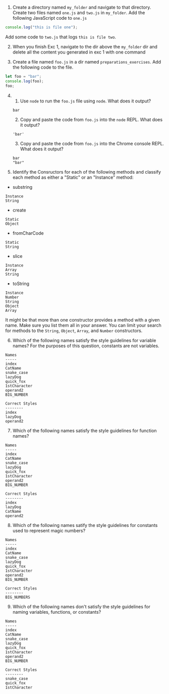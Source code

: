 1. Create a directory named `my_folder` and navigate to that directory. Create two files named `one.js` and `two.js` in `my_folder`. Add the following JavaScript code to `one.js`

```JavaScript
console.log("this is file one");
```

Add some code to `two.js` that logs `this is file two`.

2. When you finish Exc 1, navigate to the dir above the `my_folder` dir and delete all the content you generated in exc 1 with one command

3. Create a file named `foo.js` in a dir named `preparations_exercises`. Add the following code to the file.

```JavaScript
let foo = "bar";
console.log(foo);
foo;
```

4.  1. Use `node` to run the `foo.js` file using `node`. What does it output?

    ```
    bar
    ```

    2. Copy and paste the code from `foo.js` into the `node` REPL. What does it output?

    ```
    'bar'
    ```

    3. Copy and paste the code from `foo.js` into the Chrome console REPL. What does it output?

    ```
    bar
    "bar"
    ```

5.  Identify the Consructors for each of the following methods and classify each method as either a "Static" or an "Instance" method:

- substring

```
Instance
String
```

- create

```
Static
Object
```

- fromCharCode

```
Static
String
```

- slice

```
Instance
Array
String
```

- toString

```
Instance
Number
String
Object
Array
```

It might be that more than one constructor provides a method with a given name. Make sure you list them all in your answer. You can limit your search for methods to the `String`, `Object`, `Array`, and `Number` constructors.

6. Which of the following names satisfy the style guidelines for variable names? For the purposes of this question, constants are not variables.

```
Names
-----
index
CatName
snake_case
lazyDog
quick_fox
1stCharacter
operand2
BIG_NUMBER
```

```
Correct Styles
--------
index
lazyDog
operand2
```

7. Which of the following names satisfy the style guidelines for function names?

```
Names
-----
index
CatName
snake_case
lazyDog
quick_fox
1stCharacter
operand2
BIG_NUMBER
```

```
Correct Styles
--------
index
lazyDog
CatName
operand2
```

8. Which of the following names satify the style guidelines for constants used to represent magic numbers?

```
Names
-----
index
CatName
snake_case
lazyDog
quick_fox
1stCharacter
operand2
BIG_NUMBER
```

```
Correct Styles
--------
BIG_NUMBERS
```

9. Which of the following names don't satisfy the style guidelines for naming variables, functions, or constants?

```
Names
-----
index
CatName
snake_case
lazyDog
quick_fox
1stCharacter
operand2
BIG_NUMBER
```

```
Correct Styles
--------
snake_case
quick_fox
1stCharacter
```
